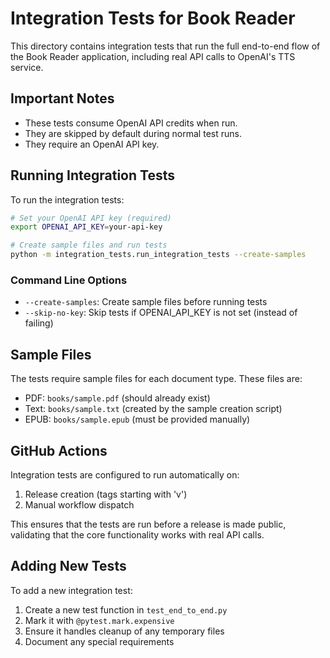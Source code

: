 # Integration Tests for Book Reader

This directory contains integration tests that run the full end-to-end flow of the Book Reader application, including real API calls to OpenAI's TTS service.

## Important Notes

- These tests consume OpenAI API credits when run.
- They are skipped by default during normal test runs.
- They require an OpenAI API key.

## Running Integration Tests

To run the integration tests:

```bash
# Set your OpenAI API key (required)
export OPENAI_API_KEY=your-api-key

# Create sample files and run tests
python -m integration_tests.run_integration_tests --create-samples
```

### Command Line Options

- `--create-samples`: Create sample files before running tests
- `--skip-no-key`: Skip tests if OPENAI_API_KEY is not set (instead of failing)

## Sample Files

The tests require sample files for each document type. These files are:

- PDF: `books/sample.pdf` (should already exist)
- Text: `books/sample.txt` (created by the sample creation script)
- EPUB: `books/sample.epub` (must be provided manually)

## GitHub Actions

Integration tests are configured to run automatically on:

1. Release creation (tags starting with 'v')
2. Manual workflow dispatch

This ensures that the tests are run before a release is made public, validating that the core functionality works with real API calls.

## Adding New Tests

To add a new integration test:

1. Create a new test function in `test_end_to_end.py`
2. Mark it with `@pytest.mark.expensive`
3. Ensure it handles cleanup of any temporary files
4. Document any special requirements
